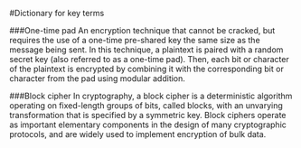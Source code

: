 #Dictionary for key terms

###One-time pad
An encryption technique that cannot be cracked, but requires the use of a
one-time pre-shared key the same size as the message being sent. In this
technique, a plaintext is paired with a random secret key (also referred to as a
one-time pad). Then, each bit or character of the plaintext is encrypted by
combining it with the corresponding bit or character from the pad using modular
addition.

###Block cipher
In cryptography, a block cipher is a deterministic algorithm operating on
fixed-length groups of bits, called blocks, with an unvarying transformation
that is specified by a symmetric key. Block ciphers operate as important
elementary components in the design of many cryptographic protocols, and are
widely used to implement encryption of bulk data.
